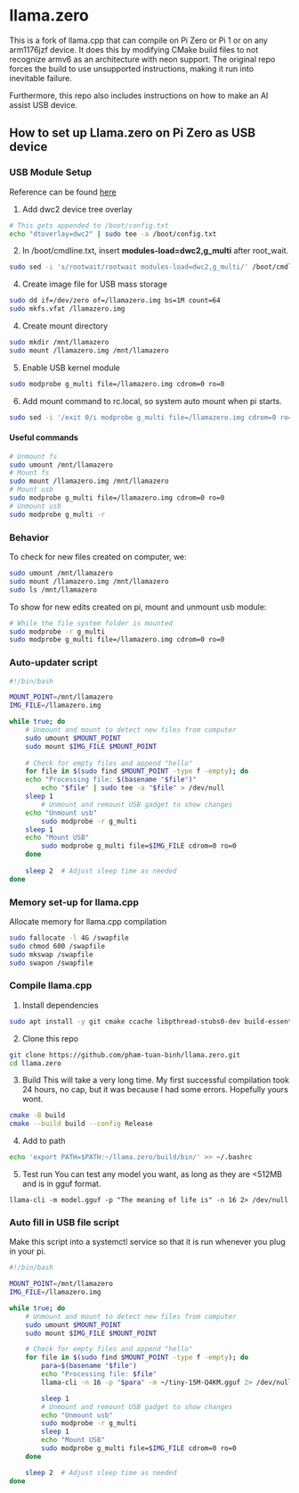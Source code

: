 # llama.zero

This is a fork of llama.cpp that can compile on Pi Zero or Pi 1 or on any arm1176jzf device. It does this by modifying CMake build files to not recognize armv6 as an architecture with neon support. The original repo forces the build to use unsupported instructions, making it run into inevitable failure.

Furthermore, this repo also includes instructions on how to make an AI assist USB device.

## How to set up Llama.zero on Pi Zero as USB device

### USB Module Setup
Reference can be found [here](https://gist.github.com/gbaman/50b6cca61dd1c3f88f41)

1. Add dwc2 device tree overlay
```bash
# This gets appended to /boot/config.txt
echo "dtoverlay=dwc2" | sudo tee -a /boot/config.txt
```
2. In /boot/cmdline.txt, insert **modules-load=dwc2,g_multi** after root_wait.
```bash
sudo sed -i 's/rootwait/rootwait modules-load=dwc2,g_multi/' /boot/cmdline.txt
```
4. Create image file for USB mass storage
```bash
sudo dd if=/dev/zero of=/llamazero.img bs=1M count=64
sudo mkfs.vfat /llamazero.img
```
4. Create mount directory
```bash
sudo mkdir /mnt/llamazero
sudo mount /llamazero.img /mnt/llamazero
```
5. Enable USB kernel module
```bash
sudo modprobe g_multi file=/llamazero.img cdrom=0 ro=0
```
6. Add mount command to rc.local, so system auto mount when pi starts.
```bash
sudo sed -i '/exit 0/i modprobe g_multi file=/llamazero.img cdrom=0 ro=0' /etc/rc.local
```

#### Useful commands
```bash
# Unmount fs
sudo umount /mnt/llamazero
# Mount fs
sudo mount /llamazero.img /mnt/llamazero
# Mount usb
sudo modprobe g_multi file=/llamazero.img cdrom=0 ro=0
# Unmount usb
sudo modprobe g_multi -r
```
### Behavior

To check for new files created on computer, we:

```bash
sudo umount /mnt/llamazero
sudo mount /llamazero.img /mnt/llamazero
sudo ls /mnt/llamazero
```

To show for new edits created on pi, mount and unmount usb module:
```bash
# While the file system folder is mounted
sudo modprobe -r g_multi
sudo modprobe g_multi file=/llamazero.img cdrom=0 ro=0
```

### Auto-updater script
```bash
#!/bin/bash

MOUNT_POINT=/mnt/llamazero
IMG_FILE=/llamazero.img

while true; do
    # Unmount and mount to detect new files from computer
    sudo umount $MOUNT_POINT
    sudo mount $IMG_FILE $MOUNT_POINT
    
    # Check for empty files and append "hello"
    for file in $(sudo find $MOUNT_POINT -type f -empty); do
	echo "Processing file: $(basename "$file")"
    	echo "$file" | sudo tee -a "$file" > /dev/null
	sleep 1
        # Unmount and remount USB gadget to show changes
	echo "Unmount usb"
        sudo modprobe -r g_multi
	sleep 1
	echo "Mount USB"
        sudo modprobe g_multi file=$IMG_FILE cdrom=0 ro=0
    done
    
    sleep 2  # Adjust sleep time as needed
done
```

### Memory set-up for llama.cpp
Allocate memory for llama.cpp compilation
```bash
sudo fallocate -l 4G /swapfile
sudo chmod 600 /swapfile
sudo mkswap /swapfile
sudo swapon /swapfile
```
### Compile llama.cpp

1. Install dependencies
```bash
sudo apt install -y git cmake ccache libpthread-stubs0-dev build-essential
```
2. Clone this repo
```bash
git clone https://github.com/pham-tuan-binh/llama.zero.git
cd llama.zero
```
3. Build
This will take a very long time. My first successful compilation took 24 hours, no cap, but it was because I had some errors. Hopefully yours wont.
```bash
cmake -B build
cmake --build build --config Release
```
4. Add to path
```bash
echo 'export PATH=$PATH:~/llama.zero/build/bin/' >> ~/.bashrc
```
5. Test run
You can test any model you want, as long as they are <512MB and is in gguf format.
```
llama-cli -m model.gguf -p "The meaning of life is" -n 16 2> /dev/null
```
### Auto fill in USB file script
Make this script into a systemctl service so that it is run whenever you plug in your pi.
```bash
#!/bin/bash

MOUNT_POINT=/mnt/llamazero
IMG_FILE=/llamazero.img

while true; do
    # Unmount and mount to detect new files from computer
    sudo umount $MOUNT_POINT
    sudo mount $IMG_FILE $MOUNT_POINT

    # Check for empty files and append "hello"
    for file in $(sudo find $MOUNT_POINT -type f -empty); do
        para=$(basename "$file")
        echo "Processing file: $file"
        llama-cli -n 16 -p "$para" -m ~/tiny-15M-Q4KM.gguf 2> /dev/null | sudo tee $file

        sleep 1
        # Unmount and remount USB gadget to show changes
        echo "Unmount usb"
        sudo modprobe -r g_multi
        sleep 1
        echo "Mount USB"
        sudo modprobe g_multi file=$IMG_FILE cdrom=0 ro=0
    done

    sleep 2  # Adjust sleep time as needed
done
```
